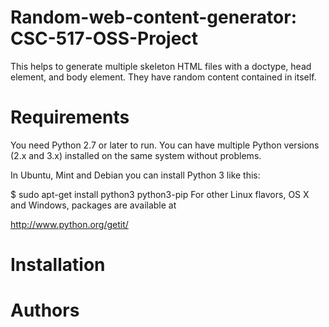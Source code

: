 # Random-web-content-generator: CSC-517-OSS-Project

This helps to generate multiple skeleton HTML files with a doctype, head element, and body element. They have random content contained in itself. 

# Requirements 

You need Python 2.7 or later to run. You can have multiple Python versions (2.x and 3.x) installed on the same system without problems.

In Ubuntu, Mint and Debian you can install Python 3 like this:

$ sudo apt-get install python3 python3-pip
For other Linux flavors, OS X and Windows, packages are available at

http://www.python.org/getit/

# Installation



# Authors



